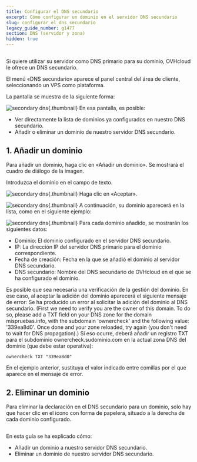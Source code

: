 ```yaml
---
title: Configurar el DNS secundario
excerpt: Cómo configurar un dominio en el servidor DNS secundario
slug: configurar_el_dns_secundario
legacy_guide_number: g1477
section: DNS (servidor y zona)
hidden: true
---
```



## 
Si quiere utilizar su servidor como DNS primario para su dominio, OVHcloud le ofrece un DNS secundario.

El menú «DNS secundario» aparece el panel central del área de cliente, seleccionando un VPS como plataforma.

La pantalla se muestra de la siguiente forma:

![secondary dns](images/img_2008.jpg){.thumbnail}
En esa pantalla, es posible:


- Ver directamente la lista de dominios ya configurados en nuestro DNS secundario.
- Añadir o eliminar un dominio de nuestro servidor DNS secundario.




## 1. Añadir un dominio
Para añadir un dominio, haga clic en «Añadir un dominio». Se mostrará el cuadro de diálogo de la imagen. 

Introduzca el dominio en el campo de texto.

![secondary dns](images/img_2009.jpg){.thumbnail}
Haga clic en «Aceptar».

![secondary dns](images/img_2010.jpg){.thumbnail}
A continuación, su dominio aparecerá en la lista, como en el siguiente ejemplo:

![secondary dns](images/img_2011.jpg){.thumbnail}
Para cada dominio añadido, se mostrarán los siguientes datos:


- Dominio: El dominio configurado en el servidor DNS secundario.
- IP: La dirección IP del servidor DNS primario para el dominio correspondiente.
- Fecha de creación: Fecha en la que se añadió el dominio al servidor DNS secundario.
- DNS secundario: Nombre del DNS secundario de OVHcloud en el que se ha configurado el dominio.


Es posible que sea necesaria una verificación de la gestión del dominio. En ese caso, al aceptar la adición del dominio aparecerá el siguiente mensaje de error:
Se ha producido un error al solicitar la adición del dominio al DNS secundario. (First we need to verify you are the owner of this domain. To do so, please add a TXT field on your DNS zone for the domain mispruebas.info, with the subdomain 'ownercheck' and the following value: '339ea8d0'. Once done and your zone reloaded, try again (you don't need to wait for DNS propagation).)
Si eso ocurre, deberá añadir un registro TXT para el subdominio ownercheck.sudominio.com en la actual zona DNS del dominio (que debe estar operativa):


```
ownercheck TXT "339ea8d0"
```


En el ejemplo anterior, sustituya el valor indicado entre comillas por el que aparece en el mensaje de error.


## 2. Eliminar un dominio
Para eliminar la declaración en el DNS secundario para un dominio, solo hay que hacer clic en el icono con forma de papelera, situado a la derecha de cada dominio configurado.


## 
En esta guía se ha explicado cómo:

- Añadir un dominio a nuestro servidor DNS secundario.
- Eliminar un dominio de nuestro servidor DNS secundario.



